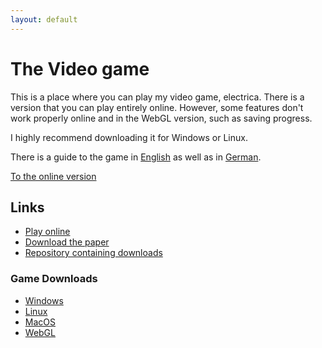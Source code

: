 ```yaml
---
layout: default
---
```


# The Video game

This is a place where you can play my video game, electrica.
There is a version that you can play entirely online.
However, some features don't work properly online and in the WebGL version, such as saving progress.

I highly recommend downloading it for Windows or Linux.

There is a guide to the game in [English](guide) as well as in [German](anleitung).

[To the online version](./electrica-online.html)

## Links

* [Play online](online)
* [Download the paper](https://github.com/JM4ier/electrica-builds/raw/paper/matura-paper.pdf)
* [Repository containing downloads](https://github.com/JM4ier/electrica-builds)

### Game Downloads
* [Windows](https://github.com/JM4ier/electrica-builds/archive/windows.zip)
* [Linux](https://github.com/JM4ier/electrica-builds/archive/linux.zip)
* [MacOS](https://github.com/JM4ier/electrica-builds/archive/macos.zip)
* [WebGL](https://github.com/JM4ier/electrica-builds/archive/webgl.zip)


